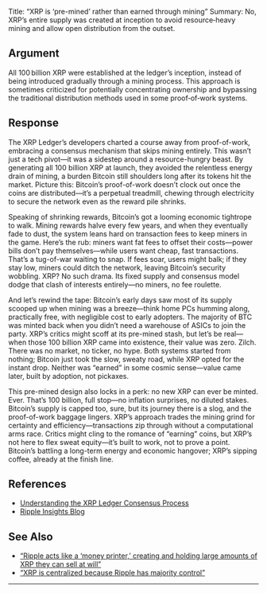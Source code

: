 Title: “XRP is ‘pre-mined’ rather than earned through mining”
Summary: No, XRP’s entire supply was created at inception to avoid resource‑heavy mining and allow open distribution from the outset.

## Argument  
All 100 billion XRP were established at the ledger’s inception, instead of being introduced gradually through a mining process. This approach is sometimes criticized for potentially concentrating ownership and bypassing the traditional distribution methods used in some proof‑of‑work systems.

## Response  
The XRP Ledger’s developers charted a course away from proof-of-work, embracing a consensus mechanism that skips mining entirely. This wasn’t just a tech pivot—it was a sidestep around a resource-hungry beast. By generating all 100 billion XRP at launch, they avoided the relentless energy drain of mining, a burden Bitcoin still shoulders long after its tokens hit the market. Picture this: Bitcoin’s proof-of-work doesn’t clock out once the coins are distributed—it’s a perpetual treadmill, chewing through electricity to secure the network even as the reward pile shrinks.

Speaking of shrinking rewards, Bitcoin’s got a looming economic tightrope to walk. Mining rewards halve every few years, and when they eventually fade to dust, the system leans hard on transaction fees to keep miners in the game. Here’s the rub: miners want fat fees to offset their costs—power bills don’t pay themselves—while users want cheap, fast transactions. That’s a tug-of-war waiting to snap. If fees soar, users might balk; if they stay low, miners could ditch the network, leaving Bitcoin’s security wobbling. XRP? No such drama. Its fixed supply and consensus model dodge that clash of interests entirely—no miners, no fee roulette.

And let’s rewind the tape: Bitcoin’s early days saw most of its supply scooped up when mining was a breeze—think home PCs humming along, practically free, with negligible cost to early adopters. The majority of BTC was minted back when you didn’t need a warehouse of ASICs to join the party. XRP’s critics might scoff at its pre-mined stash, but let’s be real—when those 100 billion XRP came into existence, their value was zero. Zilch. There was no market, no ticker, no hype. Both systems started from nothing; Bitcoin just took the slow, sweaty road, while XRP opted for the instant drop. Neither was “earned” in some cosmic sense—value came later, built by adoption, not pickaxes.

This pre-mined design also locks in a perk: no new XRP can ever be minted. Ever. That’s 100 billion, full stop—no inflation surprises, no diluted stakes. Bitcoin’s supply is capped too, sure, but its journey there is a slog, and the proof-of-work baggage lingers. XRP’s approach trades the mining grind for certainty and efficiency—transactions zip through without a computational arms race. Critics might cling to the romance of “earning” coins, but XRP’s not here to flex sweat equity—it’s built to work, not to prove a point. Bitcoin’s battling a long-term energy and economic hangover; XRP’s sipping coffee, already at the finish line.

## References
- [Understanding the XRP Ledger Consensus Process](https://xrpl.org/consensus.html)
- [Ripple Insights Blog](https://ripple.com/insights/)

## See Also
- [“Ripple acts like a ‘money printer,’ creating and holding large amounts of XRP they can sell at will”](ripple-acts-like-a-money-printer-creating-and-holding-large-amounts-of-xrp-they-can-sell-at-will.html)
- [“XRP is centralized because Ripple has majority control”](xrp-is-centralized-because-ripple-has-majority-control.html)

---

